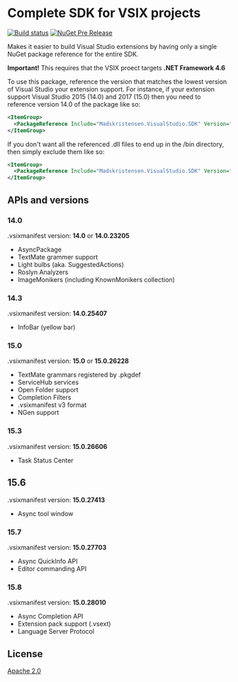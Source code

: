 # Complete SDK for VSIX projects

[![Build status](https://ci.appveyor.com/api/projects/status/uq0qw8tybu13df13?svg=true)](https://ci.appveyor.com/project/madskristensen/madskristensen-visualstudio-sdk)
[![NuGet Pre Release](https://img.shields.io/nuget/vpre/Microsoft.AspNet.Mvc.svg)](https://github.com/madskristensen/Madskristensen.VisualStudio.SDK)

Makes it easier to build Visual Studio extensions by having only a single NuGet package reference for the entire SDK.

**Important!** This requires that the VSIX proect targets **.NET Framework 4.6**

To use this package, reference the version that matches the lowest version of Visual Studio your extension support. For instance, if your extension support Visual Studio 2015 (14.0) and 2017 (15.0) then you need to reference version 14.0 of the package like so:

```xml
<ItemGroup>
  <PackageReference Include="Madskristensen.VisualStudio.SDK" Version="14.0.123-pre" />
</ItemGroup>
```

If you don't want all the referenced .dll files to end up in the /bin directory, then simply exclude them like so:

```xml
<ItemGroup>
  <PackageReference Include="Madskristensen.VisualStudio.SDK" Version="14.0.0-beta3" ExcludeAssets="runtime" />
</ItemGroup>
```

## APIs and versions

### 14.0 
.vsixmanifest version: **14.0** or **14.0.23205**

* AsyncPackage
* TextMate grammer support
* Light bulbs (aka. SuggestedActions)
* Roslyn Analyzers
* ImageMonikers (including KnownMonikers collection)

### 14.3 
.vsixmanifest version: **14.0.25407**

* InfoBar (yellow bar)

### 15.0 
.vsixmanifest version: **15.0** or **15.0.26228**

* TextMate grammars registered by .pkgdef
* ServiceHub services
* Open Folder support
* Completion Filters
* .vsixmanifest v3 format
* NGen support

### 15.3
.vsixmanifest version: **15.0.26606**

* Task Status Center

## 15.6
.vsixmanifest version: **15.0.27413**

* Async tool window

### 15.7 
.vsixmanifest version: **15.0.27703**

* Async QuickInfo API
* Editor commanding API

### 15.8 
.vsixmanifest version: **15.0.28010**

* Async Completion API
* Extension pack support (.vsext)
* Language Server Protocol

## License
[Apache 2.0](LICENSE)